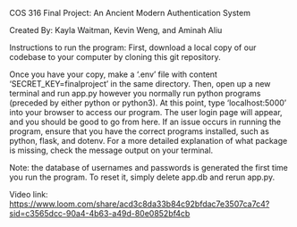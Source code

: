 COS 316 Final Project: An Ancient Modern Authentication System

Created By: Kayla Waitman, Kevin Weng, and Aminah Aliu

Instructions to run the program:
First, download a local copy of our codebase to your computer by cloning this git repository.

Once you have your copy, make a ‘.env’ file with content ‘SECRET_KEY=finalproject’ in the same directory. Then, open up a new terminal and run app.py however you normally run python programs (preceded by either python or python3). At this point, type ‘localhost:5000’ into your browser to access our program. The user login page will appear, and you should be good to go from here.
If an issue occurs in running the program, ensure that you have the correct programs installed, such as python, flask, and dotenv. For a more detailed explanation of what package is missing, check the message output on your terminal.

Note: the database of usernames and passwords is generated the first time you run the program. To reset it, simply delete app.db and rerun app.py.

Video link:
https://www.loom.com/share/acd3c8da33b84c92bfdac7e3507ca7c4?sid=c3565dcc-90a4-4b63-a49d-80e0852bf4cb
